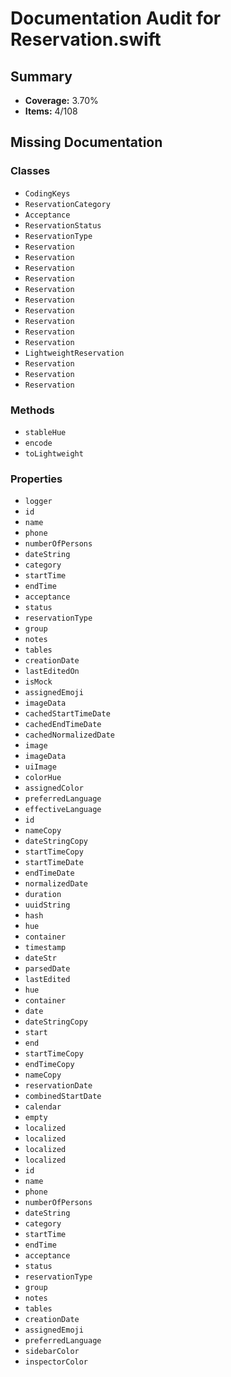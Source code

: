 # Documentation Audit for Reservation.swift

## Summary

- **Coverage:** 3.70%
- **Items:** 4/108

## Missing Documentation

### Classes
- `CodingKeys`
- `ReservationCategory`
- `Acceptance`
- `ReservationStatus`
- `ReservationType`
- `Reservation`
- `Reservation`
- `Reservation`
- `Reservation`
- `Reservation`
- `Reservation`
- `Reservation`
- `Reservation`
- `Reservation`
- `Reservation`
- `LightweightReservation`
- `Reservation`
- `Reservation`
- `Reservation`

### Methods
- `stableHue`
- `encode`
- `toLightweight`

### Properties
- `logger`
- `id`
- `name`
- `phone`
- `numberOfPersons`
- `dateString`
- `category`
- `startTime`
- `endTime`
- `acceptance`
- `status`
- `reservationType`
- `group`
- `notes`
- `tables`
- `creationDate`
- `lastEditedOn`
- `isMock`
- `assignedEmoji`
- `imageData`
- `cachedStartTimeDate`
- `cachedEndTimeDate`
- `cachedNormalizedDate`
- `image`
- `imageData`
- `uiImage`
- `colorHue`
- `assignedColor`
- `preferredLanguage`
- `effectiveLanguage`
- `id`
- `nameCopy`
- `dateStringCopy`
- `startTimeCopy`
- `startTimeDate`
- `endTimeDate`
- `normalizedDate`
- `duration`
- `uuidString`
- `hash`
- `hue`
- `container`
- `timestamp`
- `dateStr`
- `parsedDate`
- `lastEdited`
- `hue`
- `container`
- `date`
- `dateStringCopy`
- `start`
- `end`
- `startTimeCopy`
- `endTimeCopy`
- `nameCopy`
- `reservationDate`
- `combinedStartDate`
- `calendar`
- `empty`
- `localized`
- `localized`
- `localized`
- `localized`
- `id`
- `name`
- `phone`
- `numberOfPersons`
- `dateString`
- `category`
- `startTime`
- `endTime`
- `acceptance`
- `status`
- `reservationType`
- `group`
- `notes`
- `tables`
- `creationDate`
- `assignedEmoji`
- `preferredLanguage`
- `sidebarColor`
- `inspectorColor`
